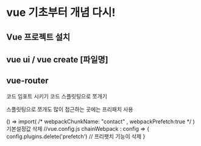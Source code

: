 # vue 기초부터 개념 다시!

## Vue 프로젝트 설치

## vue ui / vue create [파일명]


## vue-router
코드 임포트 시키기
코드 스플릿팅으로 쪼개기

스플릿팅으로 쪼개도 많이 접근하는 곳에는 프리패치 사용

() => import(
/* webpackChunkName: "contact" , webpackPrefetch:true */ 
)
기본설정값 삭제 
//vue.config.js
chainWebpack : config => {
    config.plugins.delete('prefetch') // 프리팻치 기능이 삭제 
}